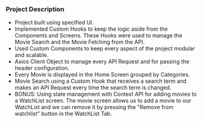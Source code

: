 ### Project Description

- Project built using specified UI.
- Implemented Custom Hooks to keep the logic aside from the Components and Screens. These Hooks were used to manage the Movie Search and the Movie Fetching from the API.
- Used Custom Components to keep every aspect of the project modular and scalable.
- Axios Client Object to manage every API Request and for passing the header configuration.
- Every Movie is displayed in the Home Screen grouped by Categories.
- Movie Search using a Custom Hook that receives a search term and makes an API Request every time the search term is changed.
- BONUS: Using state management with Context API for adding movies to a WatchList screen. The movie screen allows us to add a movie to our WatchList and we can remove it by pressing the "Remove from watchlist" button in the WatchList Tab.
